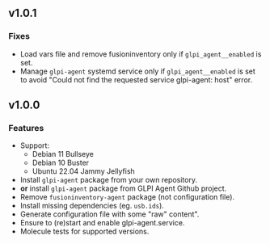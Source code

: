 ## v1.0.1

### Fixes
* Load vars file and remove fusioninventory only if `glpi_agent__enabled` is set.
* Manage `glpi-agent` systemd service only if `glpi_agent__enabled` is set to
  avoid "Could not find the requested service glpi-agent: host" error.

## v1.0.0

### Features
* Support:
  * Debian 11 Bullseye
  * Debian 10 Buster
  * Ubuntu 22.04 Jammy Jellyfish
* Install `glpi-agent` package from your own repository.
* **or** install `glpi-agent` package from GLPI Agent Github project.
* Remove `fusioninventory-agent` package (not configuration file).
* Install missing dependencies (eg. `usb.ids`).
* Generate configuration file with some "raw" content".
* Ensure to (re)start and enable glpi-agent.service.
* Molecule tests for supported versions.
